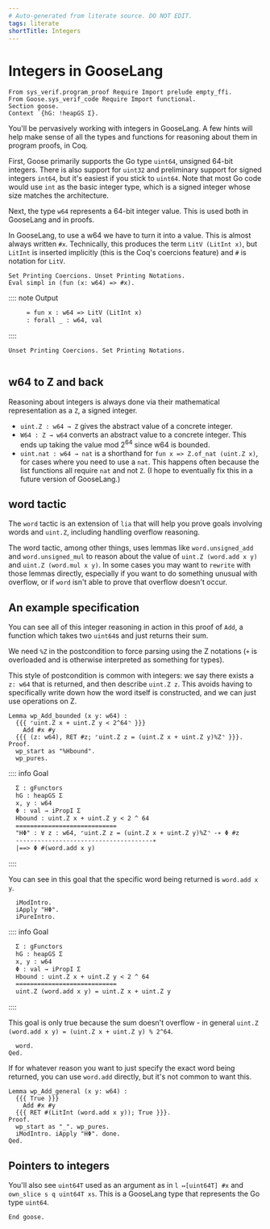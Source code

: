 ```yaml
---
# Auto-generated from literate source. DO NOT EDIT.
tags: literate
shortTitle: Integers
---
```


# Integers in GooseLang

```coq
From sys_verif.program_proof Require Import prelude empty_ffi.
From Goose.sys_verif_code Require Import functional.
Section goose.
Context `{hG: !heapGS Σ}.

```

You'll be pervasively working with integers in GooseLang. A few hints will help make sense of all the types and functions for reasoning about them in program proofs, in Coq.

First, Goose primarily supports the Go type `uint64`, unsigned 64-bit integers. There is also support for `uint32` and preliminary support for signed integers `int64`, but it's easiest if you stick to `uint64`. Note that most Go code would use `int` as the basic integer type, which is a signed integer whose size matches the architecture.

Next, the type `w64` represents a 64-bit integer value. This is used both in GooseLang and in proofs.

In GooseLang, to use a w64 we have to turn it into a value. This is almost always written `#x`. Technically, this produces the term `LitV (LitInt x)`, but `LitInt` is inserted implicitly (this is the Coq's coercions feature) and `#` is notation for `LitV`.

```coq
Set Printing Coercions. Unset Printing Notations.
Eval simpl in (fun (x: w64) => #x).
```

:::: note Output

```txt title="coq output"
     = fun x : w64 => LitV (LitInt x)
     : forall _ : w64, val
```

::::

```coq
Unset Printing Coercions. Set Printing Notations.


```

## w64 to Z and back

Reasoning about integers is always done via their mathematical representation as a `Z`, a signed integer.

- `uint.Z : w64 → Z` gives the abstract value of a concrete integer.
- `W64 : Z → w64` converts an abstract value to a concrete integer. This ends up taking the value mod $2^{64}$ since w64 is bounded.
- `uint.nat : w64 → nat` is a shorthand for `fun x => Z.of_nat (uint.Z x)`, for cases where you need to use a `nat`. This happens often because the list functions all require `nat` and not `Z`. (I hope to eventually fix this in a future version of GooseLang.)

## word tactic

The `word` tactic is an extension of `lia` that will help you prove goals involving words and `uint.Z`, including handling overflow reasoning.

The word tactic, among other things, uses lemmas like `word.unsigned_add` and `word.unsigned_mul` to reason about the value of `uint.Z (word.add x y)` and `uint.Z (word.mul x y)`. In some cases you may want to `rewrite` with those lemmas directly, especially if you want to do something unusual with overflow, or if `word` isn't able to prove that overflow doesn't occur.

## An example specification

You can see all of this integer reasoning in action in this proof of `Add`, a function which takes two `uint64`s and just returns their sum.

We need `%Z` in the postcondition to force parsing using the Z notations (`+` is overloaded and is otherwise interpreted as something for types).

This style of postcondition is common with integers: we say there exists a `z: w64` that is returned, and then describe `uint.Z z`. This avoids having to specifically write down how the word itself is constructed, and we can just use operations on Z.

```coq
Lemma wp_Add_bounded (x y: w64) :
  {{{ ⌜uint.Z x + uint.Z y < 2^64⌝ }}}
    Add #x #y
  {{{ (z: w64), RET #z; ⌜uint.Z z = (uint.Z x + uint.Z y)%Z⌝ }}}.
Proof.
  wp_start as "%Hbound".
  wp_pures.
```

:::: info Goal

```txt title="goal 1"
  Σ : gFunctors
  hG : heapGS Σ
  x, y : w64
  Φ : val → iPropI Σ
  Hbound : uint.Z x + uint.Z y < 2 ^ 64
  ============================
  "HΦ" : ∀ z : w64, ⌜uint.Z z = (uint.Z x + uint.Z y)%Z⌝ -∗ Φ #z
  --------------------------------------∗
  |==>​ Φ #(word.add x y)
```

::::

You can see in this goal that the specific word being returned is `word.add x y`.

```coq
  iModIntro.
  iApply "HΦ".
  iPureIntro.
```

:::: info Goal

```txt title="goal 1"
  Σ : gFunctors
  hG : heapGS Σ
  x, y : w64
  Φ : val → iPropI Σ
  Hbound : uint.Z x + uint.Z y < 2 ^ 64
  ============================
  uint.Z (word.add x y) = uint.Z x + uint.Z y
```

::::

This goal is only true because the sum doesn't overflow - in general `uint.Z (word.add x y) = (uint.Z x + uint.Z y) % 2^64`.

```coq
  word.
Qed.

```

If for whatever reason you want to just specify the exact word being returned, you can use `word.add` directly, but it's not common to want this.

```coq
Lemma wp_Add_general (x y: w64) :
  {{{ True }}}
    Add #x #y
  {{{ RET #(LitInt (word.add x y)); True }}}.
Proof.
  wp_start as "_". wp_pures.
  iModIntro. iApply "HΦ". done.
Qed.

```

## Pointers to integers

You'll also see `uint64T` used as an argument as in `l ↦[uint64T] #x` and `own_slice s q uint64T xs`. This is a GooseLang type that represents the Go type `uint64`.

```coq
End goose.
```
